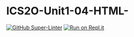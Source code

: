 # ICS2O-Unit1-04-HTML-

[![GitHub Super-Linter](https://github.com/shuang768/ICS2O-Unit1-04-HTML-/workflows/Lint%20Code%20Base/badge.svg)](https://github.com/marketplace/actions/super-linter)
[![Run on Repl.it](https://replit.com/badge/github/chrisatk/ics2o-html)](https://replit.com/new/github/chrisatk/ics2o-html)
